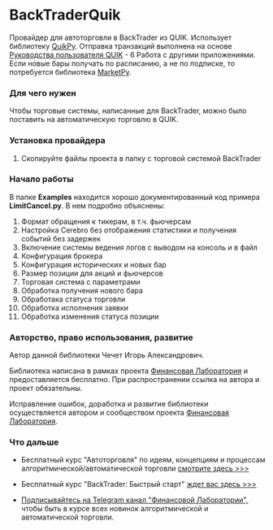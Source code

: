 # BackTraderQuik
Провайдер для автоторговли в BackTrader из QUIK. Использует библиотеку [QuikPy](https://github.com/cia76/QuikPy).
Отправка транзакций выполнена на основе [Руководства пользователя QUIK](https://arqatech.com/ru/support/files/) - 6 Работа с другими приложениями. Если новые бары получать по расписанию, а не по подписке, то потребуется библиотека [MarketPy](https://github.com/cia76/MarketPy).

### Для чего нужен
Чтобы торговые системы, написанные для BackTrader, можно было поставить на автоматическую торговлю в QUIK.

### Установка провайдера
1. Скопируйте файлы проекта в папку с торговой системой BackTrader

### Начало работы
В папке **Examples** находится хорошо документированный код примера **LimitCancel.py**. В нем подробно объяснены:
1. Формат обращения к тикерам, в т.ч. фьючерсам
2. Настройка Cerebro без отображения статистики и получения событий без задержек
3. Включение системы ведения логов с выводом на консоль и в файл
4. Конфигурация брокера
5. Конфигурация исторических и новых бар
6. Размер позиции для акций и фьючерсов
7. Торговая система с параметрами
8. Обработка получения нового бара
9. Обработака статуса торговли
10. Обработка исполнения заявки
11. Обработка изменения статуса позиции

### Авторство, право использования, развитие
Автор данной библиотеки Чечет Игорь Александрович.

Библиотека написана в рамках проекта [Финансовая Лаборатория](https://finlab.vip/) и предоставляется бесплатно. При распространении ссылка на автора и проект обязательны.

Исправление ошибок, доработка и развитие библиотеки осуществляется автором и сообществом проекта [Финансовая Лаборатория](https://finlab.vip/).
### Что дальше
- Бесплатный курс "Автоторговля" по идеям, концепциям и процессам алгоритмической/автоматической торговли [смотрите здесь >>>](https://finlab.vip/wpm-category/autotrading2021/)


- Бесплатный курс "BackTrader: Быстрый старт" [ждет вас здесь >>>](https://finlab.vip/wpm-category/btquikstart/)


- [Подписывайтесь на Telegram канал "Финансовой Лаборатории",](https://t.me/finlabvip) чтобы быть в курсе всех новинок алгоритмической и автоматической торговли.
